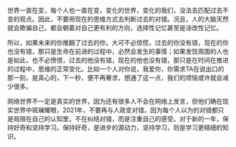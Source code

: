 世界一直在变，每个人也一直在变，变化的世界，变化的我们，没法去匹配过去不变的观点。因此，不要用现在的思维方式去判断过去的对错。况且，人的大脑天然就会欺骗自己，都会朝着对自己更有利的方向，选择性记忆甚至是涂改性记忆。

所以，如果未来的你推翻了过去的你，大可不必惊慌，过去的你没有错，现在的你也没有错，那只是生命在前进的过程中，必然会发生的事情；如果发现周围的人也是如此，也不必愤恨，过去的他没有错，现在的他也没有错，那只是在时间在推进的过程中，思维的正常变化。比如一个人对你说，我爱你，你需求TA在说出口的那一刻，是真心的，下一秒，便不再奢求，想通了这一点，我们的烦恼或许就会减少很多。

网络世界不一定是真实的世界，因为还有很多人不会在网络上发言，但他们确在现实世界中斑斓耀眼，2021年，不要再与人政变对错，因为每个人以为的对错都只是局限在自己的认知里，不在纠结对错，而是注重自己的感受。对于新的一年，保持好奇和坚持学习。保持好奇，是进步的源动力，坚持学习，则是学习更精细的知识。

